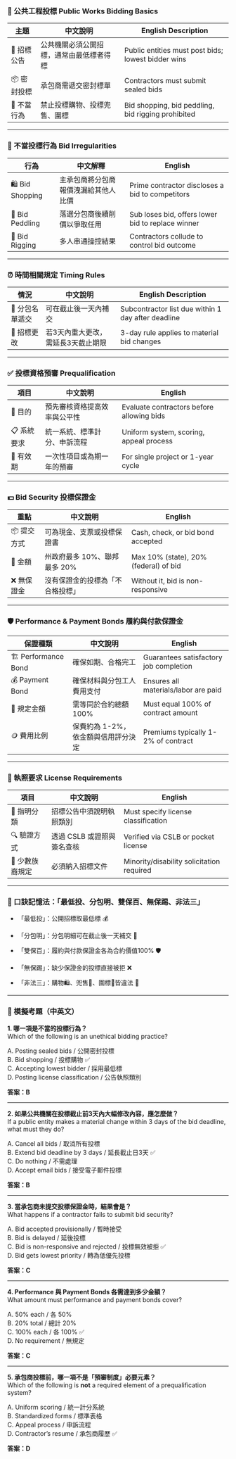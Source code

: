 ### 🧾 公共工程投標 Public Works Bidding Basics

| 主題      | 中文說明                 | English Description                                |
| ------- | -------------------- | -------------------------------------------------- |
| 📣 招標公告 | 公共機關必須公開招標，通常由最低標者得標 | Public entities must post bids; lowest bidder wins |
| 📦 密封投標 | 承包商需遞交密封標單           | Contractors must submit sealed bids                |
| 🛑 不當行為 | 禁止投標購物、投標兜售、圍標       | Bid shopping, bid peddling, bid rigging prohibited |

---

### 🚫 不當投標行為 Bid Irregularities

|行為|中文解釋|English|
|---|---|---|
|🛍️ Bid Shopping|主承包商將分包商報價洩漏給其他人比價|Prime contractor discloses a bid to competitors|
|🤝 Bid Peddling|落選分包商後續削價以爭取任用|Sub loses bid, offers lower bid to replace winner|
|🧠 Bid Rigging|多人串通操控結果|Contractors collude to control bid outcome|

---

### ⏰ 時間相關規定 Timing Rules

|情況|中文說明|English Description|
|---|---|---|
|📄 分包名單遞交|可在截止後一天內補交|Subcontractor list due within 1 day after deadline|
|📌 招標更改|若3天內重大更改，需延長3天截止期限|3-day rule applies to material bid changes|

---

### ✅ 投標資格預審 Prequalification

|項目|中文說明|English|
|---|---|---|
|📝 目的|預先審核資格提高效率與公平性|Evaluate contractors before allowing bids|
|📋 系統要求|統一系統、標準計分、申訴流程|Uniform system, scoring, appeal process|
|📆 有效期|一次性項目或為期一年的預審|For single project or 1-year cycle|

---

### 💵 Bid Security 投標保證金

|重點|中文說明|English|
|---|---|---|
|📦 提交方式|可為現金、支票或投標保證書|Cash, check, or bid bond accepted|
|🔢 金額|州政府最多 10%、聯邦最多 20%|Max 10% (state), 20% (federal) of bid|
|❌ 無保證金|沒有保證金的投標為「不合格投標」|Without it, bid is non-responsive|

---

### 🛡️ Performance & Payment Bonds 履約與付款保證金

|保證種類|中文說明|English|
|---|---|---|
|🏗️ Performance Bond|確保如期、合格完工|Guarantees satisfactory job completion|
|💰 Payment Bond|確保材料與分包工人費用支付|Ensures all materials/labor are paid|
|🧾 規定金額|需等同於合約總額 100%|Must equal 100% of contract amount|
|🪙 費用比例|保費約為 1-2%，依金額與信用評分決定|Premiums typically 1-2% of contract|

---

### 🪪 執照要求 License Requirements

|項目|中文說明|English|
|---|---|---|
|🎯 指明分類|招標公告中須說明執照類別|Must specify license classification|
|🔍 驗證方式|透過 CSLB 或證照與簽名查核|Verified via CSLB or pocket license|
|🤝 少數族裔規定|必須納入招標文件|Minority/disability solicitation required|

---

### 🧠 口訣記憶法：「最低投、分包明、雙保百、無保踢、非法三」

- 「最低投」：公開招標取最低標 💰
    
- 「分包明」：分包明細可在截止後一天補交 📄
    
- 「雙保百」：履約與付款保證金各為合約價值100% 🛡️
    
- 「無保踢」：缺少保證金的投標直接被拒 ❌
    
- 「非法三」：購物🛍️、兜售🤝、圍標🧠皆違法 🚫
    

---

### 📝 模擬考題（中英文）

**1. 哪一項是不當的投標行為？**  
Which of the following is an unethical bidding practice?

A. Posting sealed bids / 公開密封投標  
B. Bid shopping / 投標購物 ✅  
C. Accepting lowest bidder / 採用最低標  
D. Posting license classification / 公告執照類別

**答案：B**

---

**2. 如果公共機關在投標截止前3天內大幅修改內容，應怎麼做？**  
If a public entity makes a material change within 3 days of the bid deadline, what must they do?

A. Cancel all bids / 取消所有投標  
B. Extend bid deadline by 3 days / 延長截止日3天 ✅  
C. Do nothing / 不需處理  
D. Accept email bids / 接受電子郵件投標

**答案：B**

---

**3. 當承包商未提交投標保證金時，結果會是？**  
What happens if a contractor fails to submit bid security?

A. Bid accepted provisionally / 暫時接受  
B. Bid is delayed / 延後投標  
C. Bid is non-responsive and rejected / 投標無效被拒 ✅  
D. Bid gets lowest priority / 轉為低優先投標

**答案：C**

---

**4. Performance 與 Payment Bonds 各需達到多少金額？**  
What amount must performance and payment bonds cover?

A. 50% each / 各 50%  
B. 20% total / 總計 20%  
C. 100% each / 各 100% ✅  
D. No requirement / 無規定

**答案：C**

---

**5. 承包商投標前，哪一項不是「預審制度」必要元素？**  
Which of the following is **not** a required element of a prequalification system?

A. Uniform scoring / 統一計分系統  
B. Standardized forms / 標準表格  
C. Appeal process / 申訴流程  
D. Contractor’s resume / 承包商履歷 ✅

**答案：D**